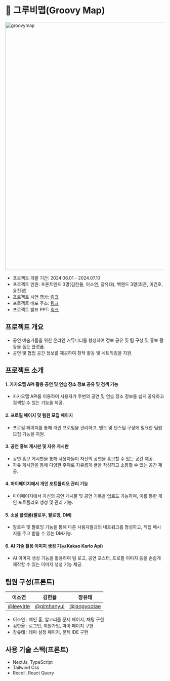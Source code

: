 
# 🎸 그루비맵(Groovy Map)
<img width="784" alt="groovymap" src="https://github.com/user-attachments/assets/a263b086-a42a-4c8b-b9d4-c84f5b499188">

- 프로젝트 개발 기간: 2024.06.01 - 2024.07.10
- 프로젝트 인원: 프론트엔드 3명(김한율, 이소연, 장유태), 백엔드 3명(최준, 이건호, 윤진경)
- 프로젝트 시연 영상: [링크](https://vimeo.com/984724340)
- 프로젝트 배포 주소: [링크](https://groovymap.vercel.app)
- 프로젝트 발표 PPT: [링크](https://www.canva.com/design/DAGKUTsJ0iI/xklWJe43TDRgfp7ONBdREA/view?utm_content=DAGKUTsJ0iI&utm_campaign=designshare&utm_medium=link&utm_source=editor)

## 프로젝트 개요



- 공연 예술가들을 위한 온라인 커뮤니티를 형성하여 정보 공유 및 팀 구성 및 홍보 활동을 돕는 플랫폼.
- 공연 및 협업 공간 정보를 제공하여 창작 활동 및 네트워킹을 지원.

## 프로젝트 소개

#### 1. 카카오맵 API 활용 공연 및 연습 장소 정보 공유 및 검색 기능
- 카카오맵 API를 이용하여 사용자가 주변의 공연 및 연습 장소 정보를 쉽게 공유하고 검색할 수 있는 기능을 제공.
#### 2. 프로필 페이지 및 팀원 모집 페이지
- 프로필 페이지를 통해 개인 프로필을 관리하고, 밴드 및 댄스팀 구성에 필요한 팀원 모집 기능을 지원.
#### 3. 공연 홍보 게시판 및 자유 게시판
- 공연 홍보 게시판을 통해 사용자들이 자신의 공연을 홍보할 수 있는 공간 제공.
- 자유 게시판을 통해 다양한 주제로 자유롭게 글을 작성하고 소통할 수 있는 공간 제공.
#### 4. 마이페이지에서 개인 포트폴리오 관리 기능
- 마이페이지에서 자신의 공연 게시물 및 공연 기록을 업로드 가능하며, 이를 통한 개인 포트폴리오 생성 및 관리 기능.
#### 5. 소셜 플랫폼(팔로우, 팔로잉, DM)
- 팔로우 및 팔로잉 기능을 통해 다른 사용자들과의 네트워크를 형성하고, 직접 메시지를 주고 받을 수 있는 DM기능.
#### 6. AI 기술 활용 이미지 생성 기능(Kakao Karlo Api)
- AI 이미지 생성 기능을 활용하여 팀 로고, 공연 포스터, 프로필 이미지 등을 손쉽게 제작할 수 있는 이미지 생성 기능 제공.


## 팀원 구성(프론트)


| 이소연 | 김한율 | 장유태 |
| --- | --- | --- |
|  [@leeyirie](https://github.com/leeyirie) |  [@gimhanyul](https://github.com/gimhanyul)|  [@jangyootae](https://github.com/jangyootae) |

- 이소연 : 메인 홈, 알고리즘 문제 페이지, 채팅 구현
- 김한율 : 로그인, 회원가입, 마이 페이지 구현
- 장유태 : 테마 설정 페이지, 문제 IDE 구현

## 사용 기술 스택(프론트)

- NextJs, TypeScript
- Tailwind Css
- Recoil, React Query

